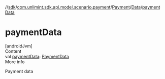 //[sdk](../../../../index.md)/[com.unlimint.sdk.api.model.scenario.payment](../../index.md)/[Payment](../index.md)/[Data](index.md)/[paymentData](payment-data.md)



# paymentData  
[androidJvm]  
Content  
val [paymentData](payment-data.md): [PaymentData](../../-payment-data/index.md)  
More info  


Payment data

  



